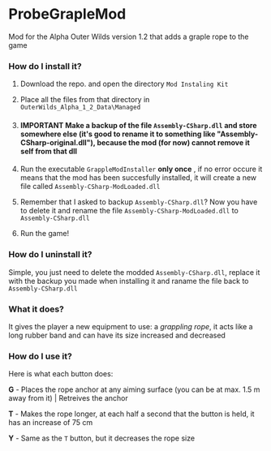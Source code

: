# ProbeGrapleMod
Mod for the Alpha Outer Wilds version 1.2 that adds a graple rope to the game

### How do I install it?

1. Download the repo. and open the directory `Mod Instaling Kit`

2. Place all the files from that directory in `OuterWilds_Alpha_1_2_Data\Managed`

3. ####  IMPORTANT  Make a backup of the file `Assembly-CSharp.dll` and store somewhere else (it's good to rename it to something like "Assembly-CSharp-original.dll"), because the mod (for now) cannot remove it self from that dll 

4. Run the executable `GrappleModInstaller` **only once** , if no error occure it means that the mod has been succesfully installed, it will create a new file called `Assembly-CSharp-ModLoaded.dll`

5. Remember that I asked to backup `Assembly-CSharp.dll`? Now you have to delete it and rename the file `Assembly-CSharp-ModLoaded.dll` to `Assembly-CSharp.dll`

6. Run the game! 

### How do I uninstall it?

Simple, you just need to delete the modded `Assembly-CSharp.dll`, replace it with the backup you made when installing it and raname the file back to `Assembly-CSharp.dll`

### What it does?

It gives the player a new equipment to use: a *grappling rope*, it acts like a long rubber band and can have its size increased and decreased

### How do I use it?

Here is what each button does:

  **G** - Places the rope anchor at any aiming surface (you can be at max. 1.5 m away from it) | Retreives the anchor
  
  **T** - Makes the rope longer, at each half a second that the button is held, it has an increase of  75 cm
  
  **Y** - Same as the `T` button, but it decreases the rope size
  

